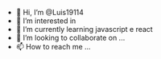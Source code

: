 - 👋 Hi, I’m @Luis19114
- 👀 I’m interested in 
- 🌱 I’m currently learning  javascript e react
- 💞️ I’m looking to collaborate on ...
- 📫 How to reach me ...

<!---
Luis19114/Luis19114 is a ✨ special ✨ repository because its `README.md` (this file) appears on your GitHub profile.
You can click the Preview link to take a look at your changes.
--->
